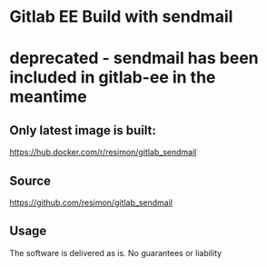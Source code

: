 # Gitlab EE Build with sendmail


# deprecated - sendmail has been included in gitlab-ee in the meantime

## Only latest image is built:

https://hub.docker.com/r/resimon/gitlab_sendmail

## Source

https://github.com/resimon/gitlab_sendmail

## Usage
The software is delivered as is. No guarantees or liability
